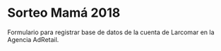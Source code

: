 # Sorteo Mamá 2018
Formulario para registrar base de datos de la cuenta de Larcomar en la Agencia AdRetail.
